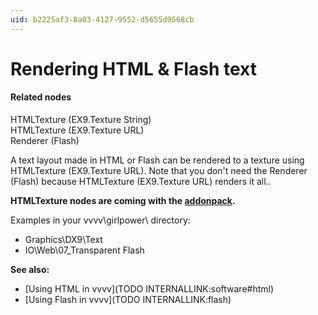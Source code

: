 ```yaml
---
uid: b2225af3-8a03-4127-9552-d5655d9568cb
---
```


# Rendering HTML & Flash text


#### Related nodes
<span class="node">HTMLTexture (EX9.Texture String)</span>  
<span class="node">HTMLTexture (EX9.Texture URL)</span>  
<span class="node">Renderer (Flash)</span>  



A text layout made in HTML or Flash can be rendered to a texture using <span class="node">HTMLTexture (EX9.Texture URL)</span>. Note that you don't need the Renderer (Flash) because <span class="node">HTMLTexture (EX9.Texture URL)</span> renders it all..  

**HTMLTexture nodes are coming with the <a href="https://vvvv.org/downloads#addonpack" class="extURL" target="_blank">addonpack</a>.**  

Examples in your vvvv\girlpower\ directory:  
* Graphics\DX9\Text  
* IO\Web\07_Transparent Flash  

**See also:**  
* [Using HTML in vvvv](TODO INTERNALLINK:software#html)  
* [Using Flash in vvvv](TODO INTERNALLINK:flash)  




